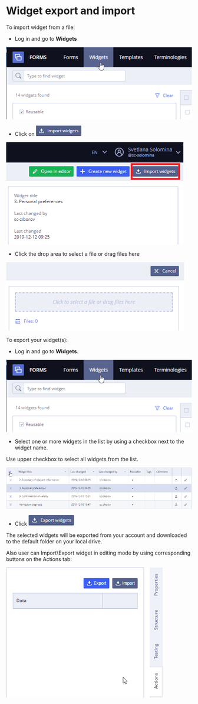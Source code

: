 # Widget export and import

To import widget from a file:

* Log in and go to **Widgets**

![](../../.gitbook/assets/34833521.png)

* Click on ![](../../.gitbook/assets/34833517.png)

![](../../.gitbook/assets/34833518.png)

* Click the drop area to select a file or drag files here

![](../../.gitbook/assets/34833522.png)

To export your widget(s):

* Log in and go to **Widgets**.

![](../../.gitbook/assets/34833521.png)

* Select one or more widgets in the list by using a checkbox next to the widget name.

&#x20;         Use upper checkbox to select all widgets from the list.

![](../../.gitbook/assets/34833524.png)

* Click ![](../../.gitbook/assets/34833525.png)&#x20;

&#x20;The selected widgets will be exported from your account and downloaded to the default folder on your local drive.

Also user can Import\Export widget in editing mode by using corresponding buttons on the Actions tab:

![](../../.gitbook/assets/34833529.png)
